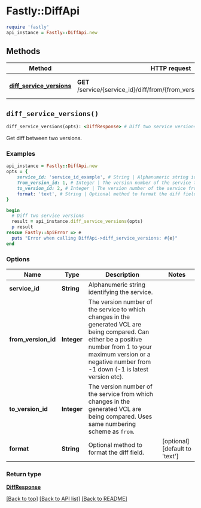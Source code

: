 # Fastly::DiffApi


```ruby
require 'fastly'
api_instance = Fastly::DiffApi.new
```

## Methods

| Method | HTTP request | Description |
| ------ | ------------ | ----------- |
| [**diff_service_versions**](DiffApi.md#diff_service_versions) | **GET** /service/{service_id}/diff/from/{from_version_id}/to/{to_version_id} | Diff two service versions |


## `diff_service_versions()`

```ruby
diff_service_versions(opts): <DiffResponse> # Diff two service versions
```

Get diff between two versions.

### Examples

```ruby
api_instance = Fastly::DiffApi.new
opts = {
    service_id: 'service_id_example', # String | Alphanumeric string identifying the service.
    from_version_id: 1, # Integer | The version number of the service to which changes in the generated VCL are being compared. Can either be a positive number from 1 to your maximum version or a negative number from -1 down (-1 is latest version etc).
    to_version_id: 2, # Integer | The version number of the service from which changes in the generated VCL are being compared. Uses same numbering scheme as `from`.
    format: 'text', # String | Optional method to format the diff field.
}

begin
  # Diff two service versions
  result = api_instance.diff_service_versions(opts)
  p result
rescue Fastly::ApiError => e
  puts "Error when calling DiffApi->diff_service_versions: #{e}"
end
```

### Options

| Name | Type | Description | Notes |
| ---- | ---- | ----------- | ----- |
| **service_id** | **String** | Alphanumeric string identifying the service. |  |
| **from_version_id** | **Integer** | The version number of the service to which changes in the generated VCL are being compared. Can either be a positive number from 1 to your maximum version or a negative number from -1 down (-1 is latest version etc). |  |
| **to_version_id** | **Integer** | The version number of the service from which changes in the generated VCL are being compared. Uses same numbering scheme as `from`. |  |
| **format** | **String** | Optional method to format the diff field. | [optional][default to &#39;text&#39;] |

### Return type

[**DiffResponse**](DiffResponse.md)

[[Back to top]](#) [[Back to API list]](../../README.md#endpoints)
[[Back to README]](../../README.md)

